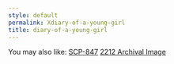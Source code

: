 ```yaml
---
style: default
permalink: Xdiary-of-a-young-girl
title: diary-of-a-young-girl
---
```

You may also like:
[SCP-847](http://scp-wiki.net/scp-847)
[2212 Archival Image](http://scp-wiki.net/2212-archival-image)